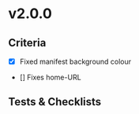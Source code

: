 
# v2.0.0

## Criteria

- [x] Fixed manifest background colour
- [] Fixes home-URL

## Tests & Checklists
